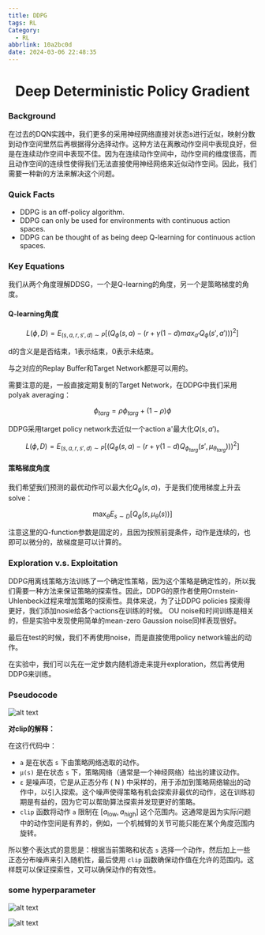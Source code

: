 ```yaml
---
title: DDPG
tags: RL
Category:
  - RL
abbrlink: 10a2bc0d
date: 2024-03-06 22:48:35
---
```

# <center> Deep Deterministic Policy Gradient </center>

### Background

在过去的DQN实践中，我们更多的采用神经网络直接对状态s进行近似，映射分数到动作空间里然后再根据得分选择动作。这种方法在离散动作空间中表现良好，但是在连续动作空间中表现不佳。因为在连续动作空间中，动作空间的维度很高，而且动作空间的连续性使得我们无法直接使用神经网络来近似动作空间。因此，我们需要一种新的方法来解决这个问题。

### Quick Facts

- DDPG is an off-policy algorithm.
- DDPG can only be used for environments with continuous action spaces.
- DDPG can be thought of as being deep Q-learning for continuous action spaces.

### Key Equations

我们从两个角度理解DDSG，一个是Q-learning的角度，另一个是策略梯度的角度。

#### Q-learning角度

$$L(\phi,D) = E_{(s,a,r,s',d)\sim P}[(Q_{\phi}(s,a) - (r + \gamma (1-d)max_{a'}Q_{\phi}(s',a')))^2]$$

d的含义是是否结束，1表示结束，0表示未结束。

与之对应的Replay Buffer和Target Network都是可以用的。

需要注意的是，一般直接定期复制的Target Network，在DDPG中我们采用polyak averaging：

$$\phi_{targ} = \rho \phi_{targ} + (1-\rho)\phi$$

DDPG采用target policy network去近似一个action a'最大化$Q(s,a')$。

$$L(\phi,D) = E_{(s,a,r,s',d)\sim P}[(Q_{\phi}(s,a) - (r + \gamma (1-d)Q_{\phi_{targ}}(s',\mu_{\theta_{targ}})))^2]$$


#### 策略梯度角度

我们希望我们预测的最优动作可以最大化$Q_{\phi}(s,a)$，于是我们使用梯度上升去solve：

$$\max _{\theta} E_{s\sim D}[Q_{\phi}(s,\mu_{\theta}(s))]$$

注意这里的Q-function参数是固定的，且因为按照前提条件，动作是连续的，也即可以微分的，故梯度是可以计算的。

### Exploration v.s. Exploitation

DDPG用离线策略方法训练了一个确定性策略，因为这个策略是确定性的，所以我们需要一种方法来保证策略的探索性。因此，DDPG的原作者使用Ornstein-Uhlenbeck过程来增加策略的探索性。具体来说，为了让DDPG policies 探索得更好，我们添加nosie给各个actions在训练的时候。 OU noise和时间训练是相关的，但是实验中发现使用简单的mean-zero Gaussion noise同样表现很好。

最后在test的时候，我们不再使用noise，而是直接使用policy network输出的动作。

在实验中，我们可以先在一定步数内随机游走来提升exploration，然后再使用DDPG来训练。

### Pseudocode

![alt text](DDPG/image.png)

**对clip的解释：**

在这行代码中：

- `a` 是在状态 `s` 下由策略网络选取的动作。
- `μ(s)` 是在状态 `s` 下，策略网络（通常是一个神经网络）给出的建议动作。
- `ε` 是噪声项，它是从正态分布 \( N \) 中采样的，用于添加到策略网络输出的动作中，以引入探索。这个噪声使得策略有机会探索非最优的动作，这在训练初期是有益的，因为它可以帮助算法探索并发现更好的策略。
- `clip` 函数将动作 `a` 限制在 $[a_{\text{low}}, a_{\text{high}}]$ 这个范围内。这通常是因为实际问题中的动作空间是有界的，例如，一个机械臂的关节可能只能在某个角度范围内旋转。

所以整个表达式的意思是：根据当前策略和状态 `s` 选择一个动作，然后加上一些正态分布噪声来引入随机性，最后使用 `clip` 函数确保动作值在允许的范围内。这样既可以保证探索性，又可以确保动作的有效性。

### some hyperparameter

![alt text](DDPG/image-1.png)

![alt text](DDPG/image-2.png)